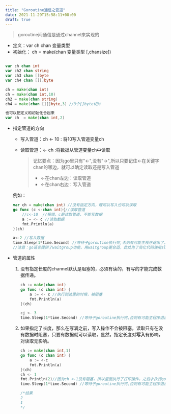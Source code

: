 ```yaml
---
title: "Goroutine通信之管道"
date: 2021-11-29T15:58:11+08:00
draft: true
---
```


> goroutine间通信是通过channel来实现的

* 定义：var ch chan 变量类型
* 初始化： ch = make(chan 变量类型  [,chansize])

```go

var ch chan int
var ch2 chan string
var ch3 chan []byte
var ch4 chan [][]byte

ch = make(chan int)
ch = make(chan int,10)
ch2 = make(chan string)
ch4 = make(chan [][]byte,3) //3个[]byte切片

也可以把定义和初始化合起来
var ch  = make(chan int,2)

```

* 指定管道的方向

    - 写入管道：ch <- 10 : 将10写入管道变量ch

    - 读取管道：<- ch :将数据从管道变量ch中读取

        >  记忆要点：因为go里只有"<-",没有"->",所以只要记住<-在关键字chan的哪边，就可以确定读取还是写入管道
        >
        > * <-在chan左边：读取管道
        > * <-在chan右边：写入管道

    例如：

    ```go
    var ch = make(chan int) //没有指定方向，既可以写入也可以读取
    go func (c <-chan int){//读取管道
        //c<-10  //报错，c是读取管道，不能写数据
        a := <- c //读取数据
        fmt.Println(a)
    }(ch)
    
    a<-2 //写入数据
    time.Sleep(1*time.Second) //等待子goroutine执行完,否则有可能主程序退出了，goroutine还没执行
    //注意：go语言提供了waitgroup功能，用waitgroup更合适，此处为了简化代码使用sleep
    
    ```

* 管道的属性

   1. 没有指定长度的channel默认是阻塞的，必须有读的，有写的才能完成数据传递。

      ```go
      ch := make(chan int)
      go func (c chan int) {
          a := <- c //执行到这里的时候，被阻塞
          fmt.Println(a)
      }(ch)
      
      cj <- 3
      time.Sleep(1*time.Second) //等待子goroutine执行完,否则有可能主程序退出了，goroutine还没执行
      
      ```

   2. 如果指定了长度，那么在写满之前，写入操作不会被阻塞，读取只有在没有数据时阻塞，只要有数据就可以读取，显然，指定长度对**写入**有影响，对读取无影响。

      ```go
      ch := make(chan int,1)
      go func (c chan int) {
          a := <-c
          fmt.Println(a)
      }(ch)
      ch <- 1
      fmt.Println(2)//因为ch <-1没有阻塞，所以里面执行了打印操作，之后才执行goroutine
      time.Sleep(1*time.Second) //等待子goroutine执行完,否则有可能主程序退出了，goroutine还没执行
      
      /*结果
      2
      1
      */
      
      ```

      
